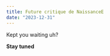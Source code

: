 ```yaml
---
title: Future critique de NaissanceE
date: "2023-12-31"
---
```


Kept you waiting uh?

**Stay tuned**